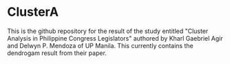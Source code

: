 # ClusterA
This is the github repository for the result of the study entitled "Cluster Analysis in Philippine Congress Legislators" authored by Kharl Gaebriel Agir and Delwyn P. Mendoza of UP Manila. This currently contains the dendrogam result from their paper.
